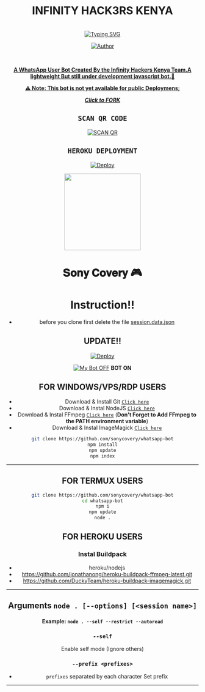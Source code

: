
<div align="center">
<h1><b>INFINITY HACK3RS KENYA</b></h1><br>
 <div align="center">
<a href="https://git.io/typing-svg"><img src="https://readme-typing-svg.demolab.com?font=Ribeye&size=50&pause=1000&color=F710B1&center=true&width=910&height=100&lines=I+Am+INFINITY-MD ;MULTI+DEVICE+WHATSAPP+BOT;CREATED+BY+💝KRESSWELL💝;PUBLIC+RELESE+DATE;COMING+SOON;LONG+LIVE+MASTER+KRESSWELL." alt="Typing SVG" /></a>
<p align="center"><a href="https://github.com/Kresswell"><img title="Author" src="https://img.shields.io/badge/OWNER-KRESSWELL-blue.svg?color=54aeff&style=for-the-badge&logo=github" /></p><br>
    

**A WhatsApp User Bot Created By the Infinity Hackers Kenya Team.A lightweight But still under development javascript bot.👾**

**⚠️ Note: This bot is not yet available for public Deploymens;**

 ***Click to [FORK](https://github.com/Kresswell/INFINITY-MD/fork)***



## ```SCAN QR CODE```
[![SCAN QR](https://repl.it/badge/github/quiec/whatsasena)](https://replit.com/@Kresswell/INFINITY-MD)
   
## ```HEROKU DEPLOYMENT```

[![Deploy](https://www.herokucdn.com/deploy/button.svg)](https://heroku.com/deploy?template=https://github.com/Kresswell/INFINITY-MD)




<p align="center">
	<img src="https://i.imgur.com/SiMhQ9z.jpg" width="200" style="margin-left: auto;margin-right: auto;display: block;">
</p>
<h1 align="center">𝐒𝐨𝐧𝐲 𝐂𝐨𝐯𝐞𝐫𝐲 🎮</h1>

# Instruction!!


* before you clone first delete the file [session.data.json](https://github.com/sonycovery/whatsapp-bot/blob/main/session.data.json)


## UPDATE!!

[![Deploy](https://www.herokucdn.com/deploy/button.svg)](https://heroku.com/deploy?template=https://github.com/sonycovery/whatsapp-bot)

[![My Bot OFF](https://img.shields.io/badge/MyBot-25D366?style=for-the-badge&logo=whatsapp&logoColor=white)](http://wa.me/84812873922?text=.menu)
**BOT ON**

## FOR WINDOWS/VPS/RDP USERS

* Download & Install Git [`Click here`](https://git-scm.com/downloads)
* Download & Instal NodeJS [`Click here`](https://nodejs.org/en/download)
* Download & Instal FFmpeg [`Click here`](https://ffmpeg.org/download.html) (**Don't Forget to Add FFmpeg to the PATH environment variable**)
* Download & Instal ImageMagick [`Click here`](https://imagemagick.org/script/download.php)

```bash
git clone https://github.com/sonycovery/whatsapp-bot
npm install
npm update
npm index
```

---------

## FOR TERMUX USERS
```bash
git clone https://github.com/sonycovery/whatsapp-bot
cd whatsapp-bot
npm i
npm update
node .
```

## FOR HEROKU USERS

### Instal Buildpack
* heroku/nodejs
* https://github.com/jonathanong/heroku-buildpack-ffmpeg-latest.git
* https://github.com/DuckyTeam/heroku-buildpack-imagemagick.git

---------

## Arguments `node . [--options] [<session name>]`

#### Example: `node . --self --restrict --autoread`

### `--self`

Enable self mode (Ignore others)

### `--prefix <prefixes>`

* `prefixes` separated by each character
Set prefix

---------

